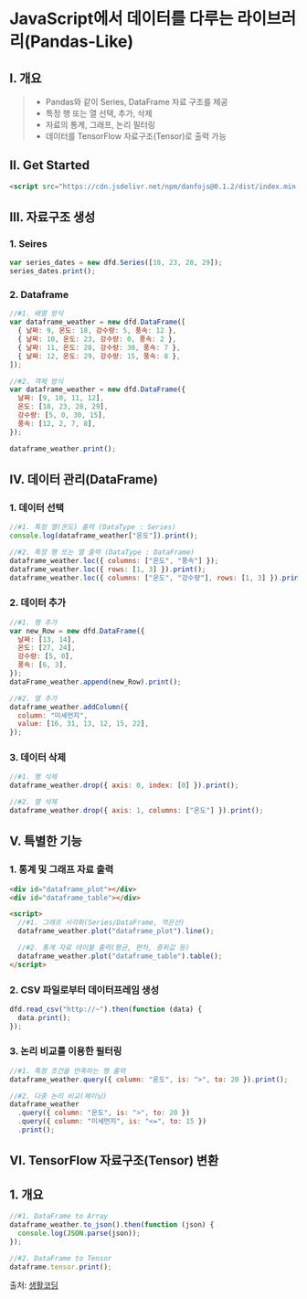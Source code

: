 # JavaScript에서 데이터를 다루는 라이브러리(Pandas-Like)

## Ⅰ. 개요

> - Pandas와 같이 Series, DataFrame 자료 구조를 제공
> - 특정 행 또는 열 선택, 추가, 삭제
> - 자료의 통계, 그래프, 논리 필터링
> - 데이터를 TensorFlow 자료구조(Tensor)로 출력 가능

## Ⅱ. Get Started

```html
<script src="https://cdn.jsdelivr.net/npm/danfojs@0.1.2/dist/index.min.js"></script>
```

## Ⅲ. 자료구조 생성

### 1. Seires

```javascript
var series_dates = new dfd.Series([18, 23, 28, 29]);
series_dates.print();
```

### 2. Dataframe

```javascript
//#1. 배열 방식
var dataframe_weather = new dfd.DataFrame([
  { 날짜: 9, 온도: 18, 강수량: 5, 풍속: 12 },
  { 날짜: 10, 온도: 23, 강수량: 0, 풍속: 2 },
  { 날짜: 11, 온도: 28, 강수량: 30, 풍속: 7 },
  { 날짜: 12, 온도: 29, 강수량: 15, 풍속: 8 },
]);

//#2. 객체 방식
var dataframe_weather = new dfd.DataFrame({
  날짜: [9, 10, 11, 12],
  온도: [18, 23, 28, 29],
  강수량: [5, 0, 30, 15],
  풍속: [12, 2, 7, 8],
});

dataframe_weather.print();
```

## Ⅳ. 데이터 관리(DataFrame)

### 1. 데이터 선택

```javascript
//#1. 특정 열(온도) 출력 (DataType : Series)
console.log(dataframe_weather["온도"]).print();

//#2. 특정 행 또는 열 출력 (DataType : DataFrame)
dataframe_weather.loc({ columns: ["온도", "풍속"] });
dataframe_weather.loc({ rows: [1, 3] }).print();
dataframe_weather.loc({ columns: ["온도", "강수량"], rows: [1, 3] }).print();
```

### 2. 데이터 추가

```javascript
//#1. 행 추가
var new_Row = new dfd.DataFrame({
  날짜: [13, 14],
  온도: [27, 24],
  강수량: [5, 0],
  풍속: [6, 3],
});
dataFrame_weather.append(new_Row).print();

//#2. 열 추가
dataframe_weather.addColumn({
  column: "미세먼지",
  value: [16, 31, 13, 12, 15, 22],
});
```

### 3. 데이터 삭제

```javascript
//#1. 행 삭제
dataframe_weather.drop({ axis: 0, index: [0] }).print();

//#2. 열 삭제
dataframe_weather.drop({ axis: 1, columns: ["온도"] }).print();
```

## Ⅴ. 특별한 기능

### 1. 통계 및 그래프 자료 출력

```html
<div id="dataframe_plot"></div>
<div id="dataframe_table"></div>

<script>
  //#1. 그래프 시각화(Series/DataFrame, 꺽은선)
  dataframe_weather.plot("dataframe_plot").line();

  //#2. 통계 자료 테이블 출력(평균, 편차, 중위값 등)
  dataframe_weather.plot("dataframe_table").table();
</script>
```

### 2. CSV 파일로부터 데이터프레임 생성

<!-- 향후 보완 必 -->

```javascript
dfd.read_csv("http://~").then(function (data) {
  data.print();
});
```

### 3. 논리 비교를 이용한 필터링

```javascript
//#1. 특정 조건을 만족하는 행 출력
dataframe_weather.query({ column: "온도", is: ">", to: 20 }).print();

//#2. 다중 논리 비교(체이닝)
dataframe_weather
  .query({ column: "온도", is: ">", to: 20 })
  .query({ column: "미세먼지", is: "<=", to: 15 })
  .print();
```

## Ⅵ. TensorFlow 자료구조(Tensor) 변환

<!-- 향후 보완 必 -->

## 1. 개요

```javascript
//#1. DataFrame to Array
dataframe_weather.to_json().then(function (json) {
  console.log(JSON.parse(json));
});

//#2. DataFrame to Tensor
dataframe.tensor.print();
```

출처: [생활코딩](https://www.youtube.com/watch?v=rPCgsu0bcM4)
